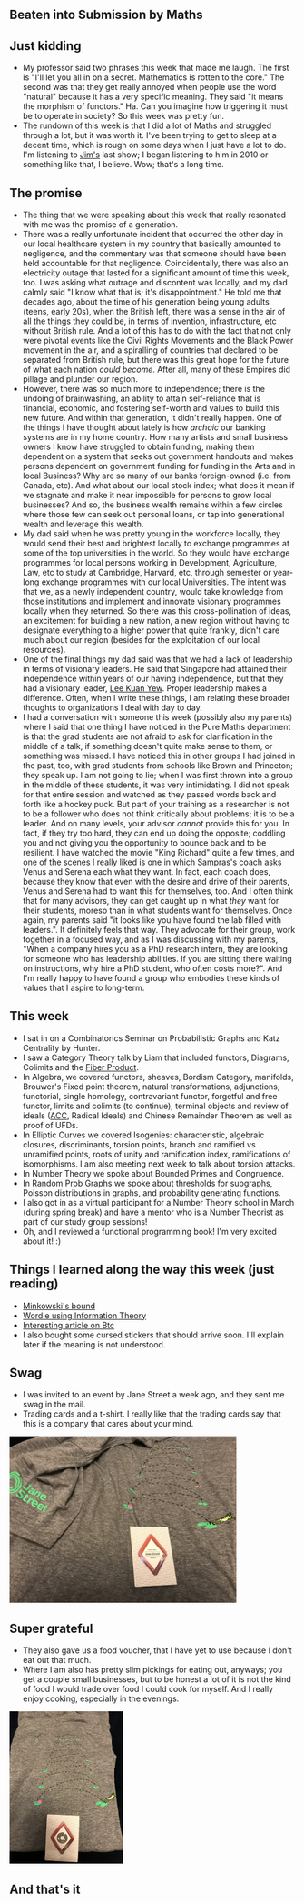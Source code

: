## Beaten into Submission by Maths

## Just kidding
- My professor said two phrases this week that made me laugh. The first is 
"I'll let you all in on a secret. Mathematics is rotten to the core." The second was
that they get really annoyed when people use the word "natural" because it has a very specific
meaning. They said "it means the morphism of functors." Ha. Can you imagine how triggering it must be to operate in society? So this week was pretty fun.
- The rundown of this week is that I did a lot of Maths and struggled through a lot, but it was worth it.
I've been trying to get to sleep at a decent time, which is rough on some days when I just have a lot to do.
I'm listening to [Jim's](https://en.wikipedia.org/wiki/Jim_Svejda) last show; I began listening to him in 2010 or something like that, I believe. Wow; that's a long time.

## The promise
- The thing that we were speaking about this week that really resonated with me was the promise of a generation.
- There was a really unfortunate incident that occurred the other day in our local healthcare system in my country that basically amounted
to negligence, and the commentary was that someone should have been held accountable for that negligence. Coincidentally, there was also 
an electricity outage that lasted for a significant amount of time this week, too. I was asking what outrage and discontent was locally,
and my dad calmly said "I know what that is; it's disappointment." He told me that decades ago, about the time of his generation being 
young adults (teens, early 20s), when the British left, there was a sense in the air of all the things they could be, in terms of invention,
infrastructure, etc without British rule. And a lot of this has to do with the fact that not only were pivotal events like the Civil Rights Movements
and the Black Power movement in the air, and a spiralling of countries that declared to be separated from British rule, but there was this great
hope for the future of what each nation *could become*. After all, many of these Empires did pillage and plunder our region. 
- However, there was so much more to independence; there is the undoing of brainwashing, an ability to attain self-reliance that is financial, economic,
and fostering self-worth and values to build this new future. And within that generation, it didn't really happen. One of the things I have thought about
lately is how *archaic* our banking systems are in my home country. How many artists and small business owners I know have struggled to obtain funding,
making them dependent on a system that seeks out government handouts and makes persons dependent on government funding for funding in the Arts and in local Business? Why are so
many of our banks foreign-owned (i.e. from Canada, etc). And what about our local stock index; what does it mean if we stagnate and make it near impossible
for persons to grow local businesses? And so, the business wealth remains
within a few circles where those few can seek out personal loans, or tap into generational wealth and leverage this wealth. 
- My dad said when he was pretty young in the workforce locally, they would send their best and brightest locally to exchange programmes at some
of the top universities in the world. So they would have exchange programmes for local persons working in Development, Agriculture, Law, etc to 
study at Cambridge, Harvard, etc, through semester or year-long exchange programmes with our local Universities. The intent was that we, as a 
newly independent country, would take knowledge from those institutions and implement and innovate visionary programmes locally when they returned.
So there was this cross-pollination of ideas, an excitement for building a new nation, a new region without having to designate everything to a 
higher power that quite frankly, didn't care much about our region (besides for the exploitation of our local resources).
- One of the final things my dad said was that we had a lack of leadership in terms of visionary leaders. He said that Singapore had attained their
independence within years of our having independence, but that they had a visionary leader, [Lee Kuan Yew](https://en.wikipedia.org/wiki/Lee_Kuan_Yew). Proper leadership makes a difference.
Often, when I write these things, I am relating these broader thoughts to organizations I deal with day to day. 
- I had a conversation with someone this week (possibly also my parents) where I said that one thing I have noticed in the Pure Maths department is that
the grad students are not afraid to ask for clarification in the middle of a talk, if something doesn't quite make sense to them, or something was missed.
I have noticed this in other groups I had joined in the past, too, with grad students from schools like Brown and Princeton; they speak up.
I am not going to lie; when I was first thrown into a group in the middle of these students, it was very intimidating. I did not speak for that entire session and watched as they passed words back and forth like a hockey puck. But part of your training as a researcher
is not to be a follower who does not think critically about problems; it is to be a leader. And on many levels, your advisor *cannot* provide this for you.
In fact, if they try too hard, they can end up doing the opposite; coddling you and not giving you the opportunity to bounce back and to be resilient.
I have watched the movie "King Richard" quite a few times, and one of the scenes I really liked is one in which Sampras's coach asks Venus and Serena
each what they want. In fact, each coach does, because they know that even with the desire and drive of their parents, Venus and Serena had to want this
for themselves, too. And I often think that for many advisors, they can get caught up in what *they* want for their students, moreso than in what students
want for themselves.
Once again, my parents said "it looks like you have found the lab filled with leaders.". It definitely feels that way. They advocate for their group,
work together in a focused way, and as I was discussing with my parents, "When a company hires you as a PhD research intern, they are looking for someone
who has leadership abilities. If you are sitting there waiting on instructions, why hire a PhD student, who often costs more?". And I'm really happy to
have found a group who embodies these kinds of values that I aspire to long-term.

## This week
- I sat in on a Combinatorics Seminar on Probabilistic Graphs and Katz Centrality by Hunter.
- I saw a Category Theory talk by Liam that included functors, Diagrams, Colimits and the [Fiber Product](https://en.wikipedia.org/wiki/Pullback_(category_theory)).
- In Algebra, we covered functors, sheaves, Bordism Category, manifolds, Brouwer's Fixed point theorem, natural transformations,
adjunctions, functorial, single homology, contravariant functor, forgetful and free functor, limits and colimits (to continue), terminal objects
and review of ideals ([ACC](https://en.wikipedia.org/wiki/Ascending_chain_condition), Radical Ideals) and Chinese Remainder Theorem as well as proof of UFDs.
- In Elliptic Curves we covered Isogenies: characteristic, algebraic closures, discriminants, torsion points, branch and ramified vs unramified points,
roots of unity and ramification index, ramifications of isomorphisms. I am also meeting next week to talk about torsion attacks.
- In Number Theory we spoke about Bounded Primes and Congruence.
- In Random Prob Graphs we spoke about thresholds for subgraphs, Poisson distributions in graphs, and probability generating functions.
- I also got in as a virtual participant for a Number Theory school in March (during spring break) and have a mentor 
who is a Number Theorist as part of our study group sessions!
- Oh, and I reviewed a functional programming book! I'm very excited about it! :)

## Things I learned along the way this week (just reading)
- [Minkowski's bound](https://en.wikipedia.org/wiki/Minkowski%27s_bound)
- [Wordle using Information Theory](https://www.youtube.com/watch?v=v68zYyaEmEA)
- [Interesting article on Btc](https://blog.dshr.org/2022/02/ee380-talk.html?m=1)
- I also bought some cursed stickers that should arrive soon. I'll explain later if the meaning is not understood.

## Swag
- I was invited to an event by Jane Street a week ago, and they sent me swag in the mail.
- Trading cards and a t-shirt. I really like that the trading cards say that this is a company that cares about your mind.

<img src="/images/CatJS/cat1.png" width="400">

## Super grateful
- They also gave us a food voucher, that I have yet to use because I don't eat out that much.
- Where I am also has pretty slim pickings for eating out, anyways; you get a couple small businesses, but to be honest a lot of it is not
the kind of food I would trade over food I could cook for myself. And I really enjoy cooking, especially in the evenings.

<img src="/images/CatJS/cat2.png" width="200">

## And that's it
